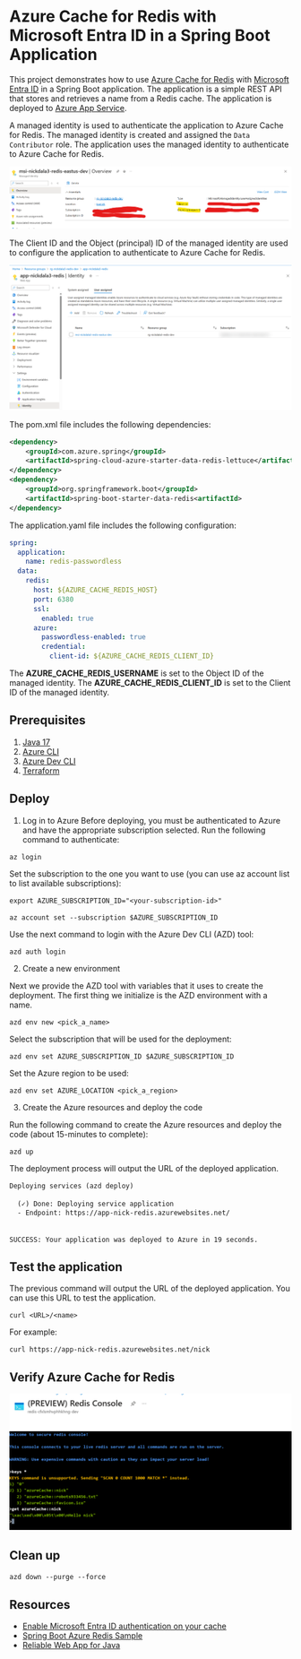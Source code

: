 # Azure Cache for Redis with Microsoft Entra ID in a Spring Boot Application

This project demonstrates how to use [Azure Cache for Redis](https://learn.microsoft.com/en-us/azure/azure-cache-for-redis/cache-overview) with [Microsoft Entra ID](https://learn.microsoft.com/en-us/entra/fundamentals/whatis) in a Spring Boot application. The application is a simple REST API that stores and retrieves a name from a Redis cache. The application is deployed to [Azure App Service](https://learn.microsoft.com/en-us/azure/app-service/overview).

A managed identity is used to authenticate the application to Azure Cache for Redis. The managed identity is created and assigned the `Data Contributor` role. The application uses the managed identity to authenticate to Azure Cache for Redis.

![Managed Identity](./img/managed-identity.png)

The Client ID and the Object (principal) ID of the managed identity are used to configure the application to authenticate to Azure Cache for Redis.

![App Service User Assigned Managed Identity](./img/app-service-user-assigned-identity.png)

The pom.xml file includes the following dependencies:

```xml
<dependency>
	<groupId>com.azure.spring</groupId>
	<artifactId>spring-cloud-azure-starter-data-redis-lettuce</artifactId>
</dependency>
<dependency>
	<groupId>org.springframework.boot</groupId>
	<artifactId>spring-boot-starter-data-redis<artifactId>
</dependency>
```

The application.yaml file includes the following configuration:

```yaml
spring:
  application:
    name: redis-passwordless
  data:
    redis:
      host: ${AZURE_CACHE_REDIS_HOST}
      port: 6380
      ssl:
        enabled: true
      azure:
        passwordless-enabled: true
        credential:
          client-id: ${AZURE_CACHE_REDIS_CLIENT_ID}
```

The **AZURE_CACHE_REDIS_USERNAME** is set to the Object ID of the managed identity. The **AZURE_CACHE_REDIS_CLIENT_ID** is set to the Client ID of the managed identity.

## Prerequisites

1. [Java 17](https://learn.microsoft.com//java/openjdk/download)
1. [Azure CLI](https://learn.microsoft.com/cli/azure/install-azure-cli-macos)
1. [Azure Dev CLI](https://learn.microsoft.com/azure/developer/azure-developer-cli/install-azd)
1. [Terraform](https://developer.hashicorp.com/terraform/downloads)

## Deploy

1. Log in to Azure
Before deploying, you must be authenticated to Azure and have the appropriate subscription selected. Run the following command to authenticate:

```
az login
```

Set the subscription to the one you want to use (you can use az account list to list available subscriptions):

```
export AZURE_SUBSCRIPTION_ID="<your-subscription-id>"
```

```
az account set --subscription $AZURE_SUBSCRIPTION_ID
```

Use the next command to login with the Azure Dev CLI (AZD) tool:

```
azd auth login
```

2. Create a new environment

Next we provide the AZD tool with variables that it uses to create the deployment. The first thing we initialize is the AZD environment with a name.

```
azd env new <pick_a_name>
```

Select the subscription that will be used for the deployment:

```
azd env set AZURE_SUBSCRIPTION_ID $AZURE_SUBSCRIPTION_ID
```

Set the Azure region to be used:

```
azd env set AZURE_LOCATION <pick_a_region>
```

3. Create the Azure resources and deploy the code

Run the following command to create the Azure resources and deploy the code (about 15-minutes to complete):

```
azd up
```

The deployment process will output the URL of the deployed application.

```
Deploying services (azd deploy)

  (✓) Done: Deploying service application
  - Endpoint: https://app-nick-redis.azurewebsites.net/


SUCCESS: Your application was deployed to Azure in 19 seconds.
```

## Test the application

The previous command will output the URL of the deployed application. You can use this URL to test the application.

```
curl <URL>/<name>
```

For example:

```
curl https://app-nick-redis.azurewebsites.net/nick
```

## Verify Azure Cache for Redis

![Redis-Console](./img/redis-console.png)

## Clean up

```
azd down --purge --force
```

## Resources

- [Enable Microsoft Entra ID authentication on your cache](https://learn.microsoft.com/en-us/azure/azure-cache-for-redis/cache-azure-active-directory-for-authentication)
- [Spring Boot Azure Redis Sample](https://github.com/Azure-Samples/azure-spring-boot-samples/tree/main/cache/spring3-sample/spring-cloud-azure-redis-sample-passwordless)
- [Reliable Web App for Java](https://github.com/Azure/reliable-web-app-pattern-java)
